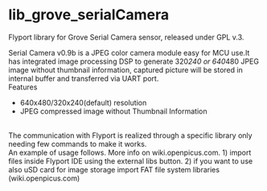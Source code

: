 lib_grove_serialCamera
======================

Flyport library for Grove Serial Camera sensor, released under GPL v.3.

Serial Camera v0.9b is a JPEG color camera module easy for MCU use.It has integrated image processing DSP to generate 320*240 or 640*480 JPEG image without thumbnail information, captured picture will be stored in internal buffer and transferred via UART port. <br>
Features<br>
 - 640x480/320x240(default) resolution<br>
 - JPEG compressed image without Thumbnail Information<br>
<br>
The communication with Flyport is realized through a specific library only needing few commands to make it works.<br>
An example of usage follows. More info on wiki.openpicus.com. 
1) import files inside Flyport IDE using the external libs button.
2) if you want to use also uSD card for image storage import FAT file system libraries (wiki.openpicus.com)
